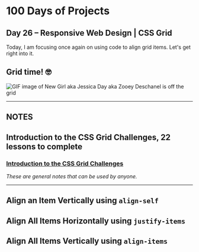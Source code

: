 # 100 Days of Projects

## Day 26 – Responsive Web Design | CSS Grid

Today, I am focusing once again on using code to align grid items. Let's get right into it.

## Grid time!   🤓

![GIF image of New Girl aka Jessica Day aka Zooey Deschanel is off the grid](https://media1.tenor.com/images/db1c7506bb38866578a3547a9751015a/tenor.gif?itemid=11385819)

---

## NOTES

## Introduction to the CSS Grid Challenges, 22 lessons to complete

### [Introduction to the CSS Grid Challenges](https://www.freecodecamp.org/learn/responsive-web-design/css-grid/)

*These are general notes that can be used by anyone.*

---
## Align an Item Vertically using `align-self`

## Align All Items Horizontally using `justify-items`

## Align All Items Vertically using `align-items`